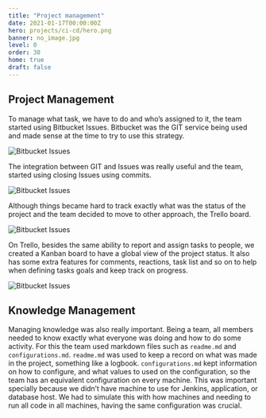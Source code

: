 ```yaml
---
title: "Project management"
date: 2021-01-17T00:00:00Z
hero: projects/ci-cd/hero.png
banner: no_image.jpg
level: 0
order: 30
home: true
draft: false
---
```

## Project Management
To manage what task, we have to do and who’s assigned to it, the team started using Bitbucket Issues. Bitbucket was the GIT service being used and made sense at the time to try to use this strategy.

![Bitbucket Issues]( /images/projects/ci-cd/pm-bitbucket-issues.png)

The integration between GIT and Issues was really useful and the team, started using closing Issues using commits. 

![Bitbucket Issues]( /images/projects/ci-cd/pm-bitbucket-issues-resolve-commit.png)

Although things became hard to track exactly what was the status of the project and the team decided to move to other approach, the Trello board.

![Bitbucket Issues]( /images/projects/ci-cd/pm-trello-board.png)

On Trello, besides the same ability to report and assign tasks to people, we created a Kanban board to have a global view of the project status. It also has some extra features for comments, reactions, task list and so on to help when defining tasks goals and keep track on progress.

![Bitbucket Issues]( /images/projects/ci-cd/pm-trello-board-task.png)

## Knowledge Management
Managing knowledge was also really important. Being a team, all members needed to know exactly what everyone was doing and how to do some activity. For this the team used markdown files such as `readme.md` and `configurations.md`. `readme.md` was used to keep a record on what was made in the project, something like a logbook. `configurations.md` kept information on how to configure, and what values to used on the configuration, so the team has an equivalent configuration on every machine. This was important specially because we didn’t have machine to use for Jenkins, application, or database host. We had to simulate this with how machines and needing to run all code in all machines, having the same configuration was crucial.
